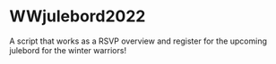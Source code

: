 # WWjulebord2022
A script that works as a RSVP overview and register for the upcoming julebord for the winter warriors!
